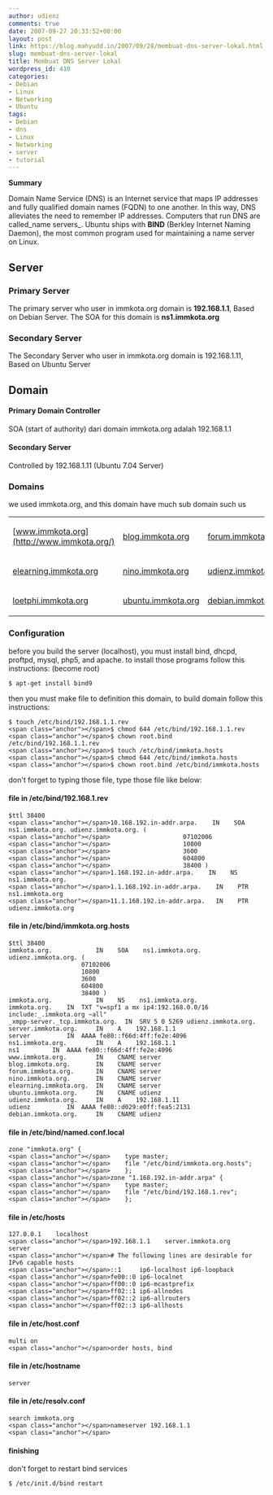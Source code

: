```yaml
---
author: udienz
comments: true
date: 2007-09-27 20:33:52+00:00
layout: post
link: https://blog.mahyudd.in/2007/09/28/membuat-dns-server-lokal.html
slug: membuat-dns-server-lokal
title: Membuat DNS Server Lokal
wordpress_id: 410
categories:
- Debian
- Linux
- Networking
- Ubuntu
tags:
- Debian
- dns
- Linux
- Networking
- server
- tutorial
---
```


**Summary**




Domain Name Service (DNS) is an Internet service that maps IP addresses and fully qualified domain names (FQDN) to one another. In this way, DNS alleviates the need to remember IP addresses. Computers that run DNS are called_name servers_. Ubuntu ships with **BIND** (Berkley Internet Naming Daemon), the most common program used for maintaining a name server on Linux. 








## Server









### Primary Server





The primary server who user in immkota.org domain is **192.168.1.1**, Based on Debian Server. The SOA for this domain is **ns1.immkota.org**








### Secondary Server





The Secondary Server who user  in immkota.org domain is 192.168.1.11, Based on Ubuntu Server 








## Domain









#### Primary Domain Controller





SOA (start of authority) dari domain immkota.org adalah 192.168.1.1 








#### Secondary Server





Controlled by 192.168.1.11 (Ubuntu 7.04 Server) 








### Domains





we used immkota.org, and this domain have much sub domain such us 



<table >
<tr >

<td >


[www.immkota.org](http://www.immkota.org/)



</td>

<td >


[blog.immkota.org](http://blog.immkota.org/)



</td>

<td >


[forum.immkota.org](http://forum.immkota.org/)



</td>
</tr>
<tr >

<td >


[elearning.immkota.org](http://forum.immkota.org/)



</td>

<td >


[nino.immkota.org](http://nino.immkota.org/)



</td>

<td >


[udienz.immkota.org](http://udienz.immkota.org/)



</td>
</tr>
<tr >

<td >


[loetphi.immkota.org](http://loetphi.immkota.org/)



</td>

<td >


[ubuntu.immkota.org](http://ubuntu.immkota.org/)



</td>

<td >


[debian.immkota.org](http://debian.immkota.org/)



</td>
</tr>
</table>
<!-- more -->








### Configuration





before you build the server (localhost), you must install bind, dhcpd, proftpd, mysql, php5, and apache. to install those programs follow this instructions: (become root) 







    
    $ apt-get install bind9





then you must  make file to definition this domain, to build domain follow this instructions: 







    
    $ touch /etc/bind/192.168.1.1.rev
    <span class="anchor"></span>$ chmod 644 /etc/bind/192.168.1.1.rev
    <span class="anchor"></span>$ chown root.bind /etc/bind/192.168.1.1.rev
    <span class="anchor"></span>$ touch /etc/bind/immkota.hosts
    <span class="anchor"></span>$ chmod 644 /etc/bind/immkota.hosts
    <span class="anchor"></span>$ chown root.bind /etc/bind/immkota.hosts





don't forget to typing those file, type those file like below: 








#### file in /etc/bind/192.168.1.rev








    
    $ttl 38400
    <span class="anchor"></span>10.168.192.in-addr.arpa.    IN    SOA    ns1.immkota.org. udienz.immkota.org. (
    <span class="anchor"></span>                    07102006
    <span class="anchor"></span>                    10800
    <span class="anchor"></span>                    3600
    <span class="anchor"></span>                    604800
    <span class="anchor"></span>                    38400 )
    <span class="anchor"></span>1.168.192.in-addr.arpa.    IN    NS    ns1.immkota.org.
    <span class="anchor"></span>1.1.168.192.in-addr.arpa.    IN    PTR    ns1.immkota.org
    <span class="anchor"></span>11.1.168.192.in-addr.arpa.   IN    PTR    udienz.immkota.org









#### file in /etc/bind/immkota.org.hosts





    
    $ttl 38400
    immkota.org.            IN    SOA    ns1.immkota.org. udienz.immkota.org. (
                        07102006
                        10800
                        3600
                        604800
                        38400 )
    immkota.org.            IN    NS    ns1.immkota.org.
    immkota.org.	IN	TXT	"v=spf1 a mx ip4:192.168.0.0/16 include:_.immkota.org ~all"
    _xmpp-server._tcp.immkota.org.	IN	SRV	5 0 5269 udienz.immkota.org.
    server.immkota.org.     IN    A    192.168.1.1
    server			IN	AAAA fe80::f66d:4ff:fe2e:4096
    ns1.immkota.org.        IN    A    192.168.1.1
    ns1			IN	AAAA fe80::f66d:4ff:fe2e:4096
    www.immkota.org.        IN    CNAME	server
    blog.immkota.org.       IN    CNAME	server
    forum.immkota.org.      IN    CNAME	server
    nino.immkota.org.       IN    CNAME	server
    elearning.immkota.org.  IN    CNAME	server
    ubuntu.immkota.org.     IN    CNAME	udienz
    udienz.immkota.org.     IN    A    192.168.1.11
    udienz			IN	AAAA fe80::d029:e0ff:fea5:2131
    debian.immkota.org.     IN    CNAME	udienz





#### file in /etc/bind/named.conf.local








    
    zone "immkota.org" {
    <span class="anchor"></span>    type master;
    <span class="anchor"></span>    file "/etc/bind/immkota.org.hosts";
    <span class="anchor"></span>    };
    <span class="anchor"></span>zone "1.168.192.in-addr.arpa" {
    <span class="anchor"></span>    type master;
    <span class="anchor"></span>    file "/etc/bind/192.168.1.rev";
    <span class="anchor"></span>    };









#### file in /etc/hosts








    
    127.0.0.1    localhost
    <span class="anchor"></span>192.168.1.1    server.immkota.org    server
    <span class="anchor"></span># The following lines are desirable for IPv6 capable hosts
    <span class="anchor"></span>::1     ip6-localhost ip6-loopback
    <span class="anchor"></span>fe00::0 ip6-localnet
    <span class="anchor"></span>ff00::0 ip6-mcastprefix
    <span class="anchor"></span>ff02::1 ip6-allnodes
    <span class="anchor"></span>ff02::2 ip6-allrouters
    <span class="anchor"></span>ff02::3 ip6-allhosts









#### file in /etc/host.conf








    
    multi on
    <span class="anchor"></span>order hosts, bind









#### file in /etc/hostname








    
    server









#### file in /etc/resolv.conf








    
    search immkota.org
    <span class="anchor"></span>nameserver 192.168.1.1
    <span class="anchor"></span>









#### finishing





don't forget to restart bind services 







    
    $ /etc/init.d/bind restart
